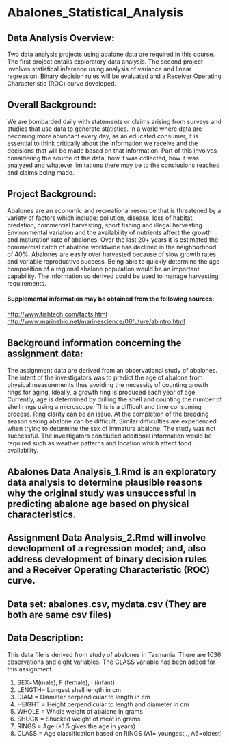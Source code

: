 # Abalones_Statistical_Analysis

## Data Analysis Overview:
Two data analysis projects using abalone data are required in this course. The first project entails exploratory data analysis. The second project involves statistical inference using analysis of variance and linear regression. Binary decision rules will be evaluated and a Receiver Operating Characteristic (ROC) curve developed.

## Overall Background:
We are bombarded daily with statements or claims arising from surveys and studies that use data to generate statistics. In a world where data are becoming more abundant every day, as an educated consumer, it is essential to think critically about the information we receive and the decisions that will be made based on that information. Part of this involves considering the source of the data, how it was collected, how it was analyzed and whatever limitations there may be to the conclusions reached and claims being made.

## Project Background:
Abalones are an economic and recreational resource that is threatened by a variety of factors which include: pollution, disease, loss of habitat, predation, commercial harvesting, sport fishing and illegal harvesting. Environmental variation and the availability of nutrients affect the growth and maturation rate of abalones. Over the last 20+ years it is estimated the commercial catch of abalone worldwide has declined in the neighborhood of 40%. Abalones are easily over harvested because of slow growth rates and variable reproductive success. Being able to quickly determine the age composition of a regional abalone population would be an important capability. The information so derived could be used to manage harvesting requirements.

#### Supplemental information may be obtained from the following sources:
http://www.fishtech.com/facts.html http://www.marinebio.net/marinescience/06future/abintro.html


## Background information concerning the assignment data:
The assignment data are derived from an observational study of abalones. The intent of the investigators was to predict the age of abalone from physical measurements thus avoiding the necessity of counting growth rings for aging. Ideally, a growth ring is produced each year of age. Currently, age is determined by drilling the shell and counting the number of shell rings using a microscope. This is a difficult and time consuming process. Ring clarity can be an issue. At the completion of the breeding season sexing abalone can be difficult. Similar difficulties are experienced when trying to determine the sex of immature abalone.
The study was not successful. The investigators concluded additional information would be required such as weather patterns and location which affect food availability.


## Abalones Data Analysis_1.Rmd is an exploratory data analysis to determine plausible reasons why the original study was unsuccessful in predicting abalone age based on physical characteristics.
## Assignment Data Analysis_2.Rmd will involve development of a regression model; and, also address development of binary decision rules and a Receiver Operating Characteristic (ROC) curve.

## Data set: abalones.csv, mydata.csv (They are both are same csv files) 

## Data Description: 
This data file is derived from study of abalones in Tasmania. There are 1036 observations and eight variables. The CLASS variable has been added for this assignment.

1. SEX=M(male), F (female), I (infant)
2. LENGTH= Longest shell length in cm
3. DIAM = Diameter perpendicular to length in cm
4. HEIGHT = Height perpendicular to length and diameter in cm
5. WHOLE = Whole weight of abalone in grams
6. SHUCK = Shucked weight of meat in grams
7. RINGS = Age (+1.5 gives the age in years)
8. CLASS = Age classification based on RINGS (A1= youngest,., A6=oldest)


